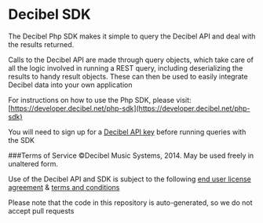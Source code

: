Decibel SDK
===

The Decibel Php SDK makes it simple to query the Decibel API and deal with the results returned.

Calls to the Decibel API are made through query objects, which take care of all the logic involved in running a REST query, including deserializing the results to handy result objects. These can then be used to easily integrate Decibel data into your own application

For instructions on how to use the Php SDK, please visit: [https://developer.decibel.net/php-sdk](https://developer.decibel.net/php-sdk)

You will need to sign up for a [Decibel API key](https://developer.decibel.net/signup) before running queries with the SDK

###Terms of Service
©Decibel Music Systems, 2014. May be used freely in unaltered form.

Use of the Decibel API and SDK is subject to the following [end user license agreement](https://developer.decibel.net/eula) & [terms and conditions](https://developer.decibel.net/termsandconditions)

Please note that the code in this repository is auto-generated, so we do not accept pull requests
